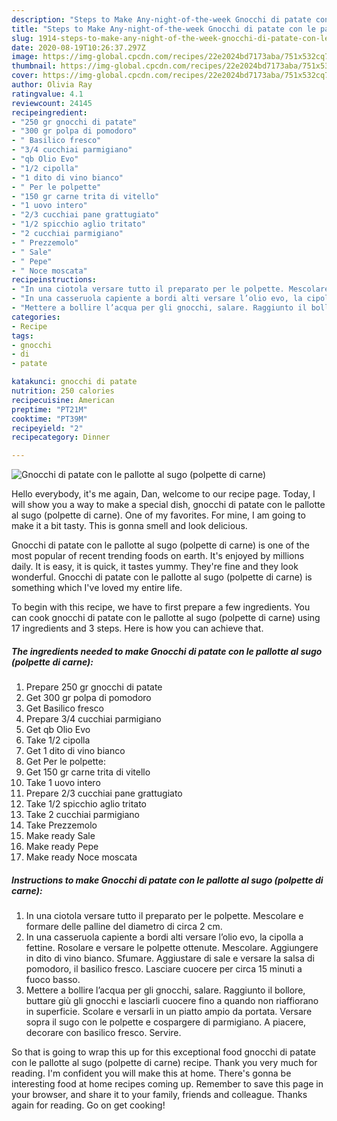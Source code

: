 ```yaml
---
description: "Steps to Make Any-night-of-the-week Gnocchi di patate con le pallotte al sugo (polpette di carne)"
title: "Steps to Make Any-night-of-the-week Gnocchi di patate con le pallotte al sugo (polpette di carne)"
slug: 1914-steps-to-make-any-night-of-the-week-gnocchi-di-patate-con-le-pallotte-al-sugo-polpette-di-carne
date: 2020-08-19T10:26:37.297Z
image: https://img-global.cpcdn.com/recipes/22e2024bd7173aba/751x532cq70/gnocchi-di-patate-con-le-pallotte-al-sugo-polpette-di-carne-recipe-main-photo.jpg
thumbnail: https://img-global.cpcdn.com/recipes/22e2024bd7173aba/751x532cq70/gnocchi-di-patate-con-le-pallotte-al-sugo-polpette-di-carne-recipe-main-photo.jpg
cover: https://img-global.cpcdn.com/recipes/22e2024bd7173aba/751x532cq70/gnocchi-di-patate-con-le-pallotte-al-sugo-polpette-di-carne-recipe-main-photo.jpg
author: Olivia Ray
ratingvalue: 4.1
reviewcount: 24145
recipeingredient:
- "250 gr gnocchi di patate"
- "300 gr polpa di pomodoro"
- " Basilico fresco"
- "3/4 cucchiai parmigiano"
- "qb Olio Evo"
- "1/2 cipolla"
- "1 dito di vino bianco"
- " Per le polpette"
- "150 gr carne trita di vitello"
- "1 uovo intero"
- "2/3 cucchiai pane grattugiato"
- "1/2 spicchio aglio tritato"
- "2 cucchiai parmigiano"
- " Prezzemolo"
- " Sale"
- " Pepe"
- " Noce moscata"
recipeinstructions:
- "In una ciotola versare tutto il preparato per le polpette. Mescolare e formare delle palline del diametro di circa 2 cm."
- "In una casseruola capiente a bordi alti versare l’olio evo, la cipolla a fettine. Rosolare e versare le polpette ottenute. Mescolare. Aggiungere in dito di vino bianco. Sfumare. Aggiustare di sale e versare la salsa di pomodoro, il basilico fresco. Lasciare cuocere per circa 15 minuti a fuoco basso."
- "Mettere a bollire l’acqua per gli gnocchi, salare. Raggiunto il bollore, buttare giù gli gnocchi e lasciarli cuocere fino a quando non riaffiorano in superficie. Scolare e versarli in un piatto ampio da portata. Versare sopra il sugo con le polpette e cospargere di parmigiano. A piacere, decorare con basilico fresco. Servire."
categories:
- Recipe
tags:
- gnocchi
- di
- patate

katakunci: gnocchi di patate 
nutrition: 250 calories
recipecuisine: American
preptime: "PT21M"
cooktime: "PT39M"
recipeyield: "2"
recipecategory: Dinner

---
```



![Gnocchi di patate con le pallotte al sugo (polpette di carne)](https://img-global.cpcdn.com/recipes/22e2024bd7173aba/751x532cq70/gnocchi-di-patate-con-le-pallotte-al-sugo-polpette-di-carne-recipe-main-photo.jpg)

Hello everybody, it's me again, Dan, welcome to our recipe page. Today, I will show you a way to make a special dish, gnocchi di patate con le pallotte al sugo (polpette di carne). One of my favorites. For mine, I am going to make it a bit tasty. This is gonna smell and look delicious.

Gnocchi di patate con le pallotte al sugo (polpette di carne) is one of the most popular of recent trending foods on earth. It's enjoyed by millions daily. It is easy, it is quick, it tastes yummy. They're fine and they look wonderful. Gnocchi di patate con le pallotte al sugo (polpette di carne) is something which I've loved my entire life.




To begin with this recipe, we have to first prepare a few ingredients. You can cook gnocchi di patate con le pallotte al sugo (polpette di carne) using 17 ingredients and 3 steps. Here is how you can achieve that.

<!--inarticleads1-->

##### The ingredients needed to make Gnocchi di patate con le pallotte al sugo (polpette di carne):

1. Prepare 250 gr gnocchi di patate
1. Get 300 gr polpa di pomodoro
1. Get  Basilico fresco
1. Prepare 3/4 cucchiai parmigiano
1. Get qb Olio Evo
1. Take 1/2 cipolla
1. Get 1 dito di vino bianco
1. Get  Per le polpette:
1. Get 150 gr carne trita di vitello
1. Take 1 uovo intero
1. Prepare 2/3 cucchiai pane grattugiato
1. Take 1/2 spicchio aglio tritato
1. Take 2 cucchiai parmigiano
1. Take  Prezzemolo
1. Make ready  Sale
1. Make ready  Pepe
1. Make ready  Noce moscata




<!--inarticleads2-->

##### Instructions to make Gnocchi di patate con le pallotte al sugo (polpette di carne):

1. In una ciotola versare tutto il preparato per le polpette. Mescolare e formare delle palline del diametro di circa 2 cm.
1. In una casseruola capiente a bordi alti versare l’olio evo, la cipolla a fettine. Rosolare e versare le polpette ottenute. Mescolare. Aggiungere in dito di vino bianco. Sfumare. Aggiustare di sale e versare la salsa di pomodoro, il basilico fresco. Lasciare cuocere per circa 15 minuti a fuoco basso.
1. Mettere a bollire l’acqua per gli gnocchi, salare. Raggiunto il bollore, buttare giù gli gnocchi e lasciarli cuocere fino a quando non riaffiorano in superficie. Scolare e versarli in un piatto ampio da portata. Versare sopra il sugo con le polpette e cospargere di parmigiano. A piacere, decorare con basilico fresco. Servire.




So that is going to wrap this up for this exceptional food gnocchi di patate con le pallotte al sugo (polpette di carne) recipe. Thank you very much for reading. I'm confident you will make this at home. There's gonna be interesting food at home recipes coming up. Remember to save this page in your browser, and share it to your family, friends and colleague. Thanks again for reading. Go on get cooking!
